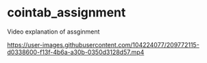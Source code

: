 # cointab_assignment

Video explanation of assginment

https://user-images.githubusercontent.com/104224077/209772115-d0338600-f13f-4b6a-a30b-0350d3128d57.mp4

